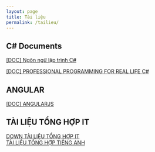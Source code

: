 ```yaml
---
layout: page
title: Tài liệu
permalink: /tailieu/
---
```

<h2><b>C# Documents</b></h2>


<a href="https://luongchung.github.io/doc/NgonngulaptrinhCSharp.pdf">[DOC] Ngôn ngữ lập trình C#</a> 
<BR>

<a href="https://luongchung.github.io/doc/PROFESSIONALCsharp.pdf">[DOC] PROFESSIONAL PROGRAMMING FOR REAL LIFE C# </a> 
<BR>

<h2><b>ANGULAR</b></h2>
<a href="https://drive.google.com/drive/folders/12soFdhKeBZ5-pDZwhyvZNSquVLJx9B7m?usp=sharing">
[DOC] ANGULARJS </a> 
<BR>


<h2><b>TÀI LIỆU TỔNG HỢP IT</b></h2>
<a href="https://drive.google.com/drive/folders/0B0_8KhDA4TFyTkRORnA1UFk1dzQ?usp=sharing">
DOWN TÀI LIỆU TỔNG HỢP IT </a> 
<BR>

<a href="https://drive.google.com/drive/folders/0ByWO0aO1eI_MN1BEd3VNRUZENkU?usp=sharing">
TÀI LIỆU TỔNG HỢP TIẾNG ANH </a> 
<BR>
